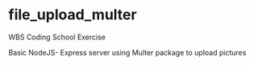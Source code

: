# file_upload_multer

WBS Coding School Exercise

Basic NodeJS- Express server using Multer package to upload pictures
